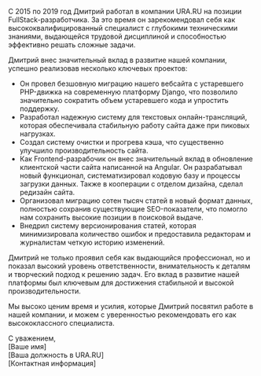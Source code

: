 С 2015 по 2019 год Дмитрий работал в компании URA.RU на позиции FullStack-разработчика. За это время он зарекомендовал себя как высококвалифицированный специалист с глубокими техническими знаниями, выдающейся трудовой дисциплиной и способностью эффективно решать сложные задачи.

Дмитрий внес значительный вклад в развитие нашей компании, успешно реализовав несколько ключевых проектов:

- Он провел безшовную миграцию нашего вебсайта с устаревшего PHP-движка на современную платформу Django, что позволило значительно сократить объем устаревшего кода и упростить поддержку.
- Разработал надежную систему для текстовых онлайн-трансляций, которая обеспечивала стабильную работу сайта даже при пиковых нагрузках.
- Создал систему очистки и прогрева кэша, что существенно улучшило производительность сайта.
- Как Frontend-разрабочик он внес значительный вклад в обновление клиентской части сайта написанной на Angular. Он разрабатывал новый функционал, систематизировал кодовую базу и процессы загрузки данных. Также в кооперации с отделом дизайна, сделал редизайн сайта.
- Организовал миграцию сотен тысяч статей в новый формат данных, полностью сохранив существующие SEO-показатели, что помогло нам сохранить высокие позиции в поисковой выдаче.
- Внедрил систему версионирования статей, которая минимизировала количество ошибок и предоставила редакторам и журналистам четкую историю изменений.

Дмитрий не только проявил себя как выдающийся профессионал, но и показал высокий уровень ответственности, внимательность к деталям и творческий подход к решению задач. Его вклад в развитие нашей платформы был ключевым для достижения стабильной и высокой производительности.

Мы высоко ценим время и усилия, которые Дмитрий посвятил работе в нашей компании, и можем с уверенностью рекомендовать его как высококлассного специалиста.

С уважением,  
[Ваше имя]  
[Ваша должность в URA.RU]  
[Контактная информация]